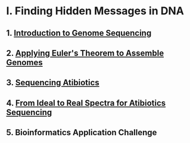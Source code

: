 # I. Finding Hidden Messages in DNA

## 1. [Introduction to Genome Sequencing](https://stepik.org/course/608)
## 2. [Applying Euler's Theorem to Assemble Genomes](https://stepik.org/course/609)
## 3. [Sequencing Atibiotics](https://stepik.org/course/610)
## 4. [From Ideal to Real Spectra for Atibiotics Sequencing](https://stepik.org/course/611)
## 5. Bioinformatics Application Challenge
